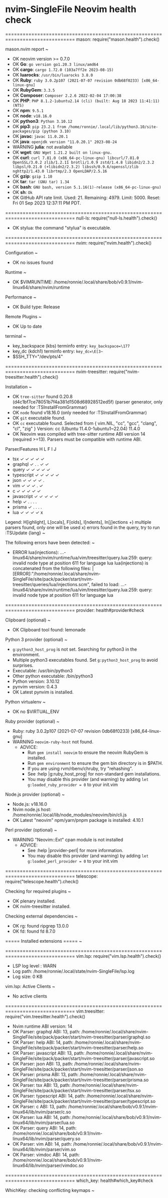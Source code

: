 # nvim-SingleFile Neovim health check

==============================================================================
mason: require("mason.health").check()

mason.nvim report ~
- OK neovim version >= 0.7.0
- OK **Go**: `go version go1.20.3 linux/amd64`
- OK **cargo**: `cargo 1.72.0 (103a7ff2e 2023-08-15)`
- OK **luarocks**: `/usr/bin/luarocks 3.8.0`
- OK **Ruby**: `ruby 3.0.2p107 (2021-07-07 revision 0db68f0233) [x86_64-linux-gnu]`
- OK **RubyGem**: `3.3.5`
- OK **Composer**: `Composer 2.2.6 2022-02-04 17:00:38`
- OK **PHP**: `PHP 8.1.2-1ubuntu2.14 (cli) (built: Aug 18 2023 11:41:11) (NTS)`
- OK **npm**: `9.5.1`
- OK **node**: `v18.16.0`
- OK **python3**: `Python 3.10.12`
- OK **pip3**: `pip 23.2.1 from /home/ronnie/.local/lib/python3.10/site-packages/pip (python 3.10)`
- OK **javac**: `javac 11.0.20.1`
- OK **java**: `openjdk version "11.0.20.1" 2023-08-24`
- WARNING **julia**: not available
- OK **wget**: `GNU Wget 1.21.2 built on linux-gnu.`
- OK **curl**: `curl 7.81.0 (x86_64-pc-linux-gnu) libcurl/7.81.0 OpenSSL/3.0.2 zlib/1.2.11 brotli/1.0.9 zstd/1.4.8 libidn2/2.3.2 libpsl/0.21.0 (+libidn2/2.3.2) libssh/0.9.6/openssl/zlib nghttp2/1.43.0 librtmp/2.3 OpenLDAP/2.5.16`
- OK **gzip**: `gzip 1.10`
- OK **tar**: `tar (GNU tar) 1.34`
- OK **bash**: `GNU bash, version 5.1.16(1)-release (x86_64-pc-linux-gnu)`
- OK **sh**: `Ok`
- OK GitHub API rate limit. Used: 21. Remaining: 4979. Limit: 5000. Reset: Fri 01 Sep 2023 12:37:11 PM PDT.

==============================================================================
null-ls: require("null-ls.health").check()

- OK stylua: the command "stylua" is executable.

==============================================================================
nvim: require("nvim.health").check()

Configuration ~
- OK no issues found

Runtime ~
- OK $VIMRUNTIME: /home/ronnie/.local/share/bob/v0.9.1/nvim-linux64/share/nvim/runtime

Performance ~
- OK Build type: Release

Remote Plugins ~
- OK Up to date

terminal ~
- key_backspace (kbs) terminfo entry: `key_backspace=\177`
- key_dc (kdch1) terminfo entry: `key_dc=\E[3~`
- $SSH_TTY="/dev/pts/4"

==============================================================================
nvim-treesitter: require("nvim-treesitter.health").check()

Installation ~
- OK `tree-sitter` found 0.20.8 (d4c1bf7ce78051b7f4a381d1508d68928512ed5f) (parser generator, only needed for :TSInstallFromGrammar)
- OK `node` found v18.16.0 (only needed for :TSInstallFromGrammar)
- OK `git` executable found.
- OK `cc` executable found. Selected from { vim.NIL, "cc", "gcc", "clang", "cl", "zig" }
  Version: cc (Ubuntu 11.4.0-1ubuntu1~22.04) 11.4.0
- OK Neovim was compiled with tree-sitter runtime ABI version 14 (required >=13). Parsers must be compatible with runtime ABI.

Parser/Features H L F I J
  - tsx            ✓ ✓ ✓ ✓ ✓
  - graphql        ✓ . . ✓ ✓
  - query          ✓ ✓ ✓ ✓ ✓
  - typescript     ✓ ✓ ✓ ✓ ✓
  - json           ✓ ✓ ✓ ✓ .
  - vim            ✓ ✓ ✓ . ✓
  - c              ✓ ✓ ✓ ✓ ✓
  - javascript     ✓ ✓ ✓ ✓ ✓
  - help           ✓ . . . .
  - prisma         ✓ . . . .
  - lua            ✓ ✓ ✓ ✓ x

  Legend: H[ighlight], L[ocals], F[olds], I[ndents], In[j]ections
         +) multiple parsers found, only one will be used
         x) errors found in the query, try to run :TSUpdate {lang} ~

The following errors have been detected: ~
- ERROR lua(injections): ...-linux64/share/nvim/runtime/lua/vim/treesitter/query.lua:259: query: invalid node type at position 611 for language lua
  lua(injections) is concatenated from the following files:
  | [ERROR]:"/home/ronnie/.local/share/nvim-SingleFile/site/pack/packer/start/nvim-treesitter/queries/lua/injections.scm", failed to load: ...-linux64/share/nvim/runtime/lua/vim/treesitter/query.lua:259: query: invalid node type at position 611 for language lua

==============================================================================
provider: health#provider#check

Clipboard (optional) ~
- OK Clipboard tool found: lemonade

Python 3 provider (optional) ~
- `g:python3_host_prog` is not set.  Searching for python3 in the environment.
- Multiple python3 executables found.  Set `g:python3_host_prog` to avoid surprises.
- Executable: /usr/bin/python3
- Other python executable: /bin/python3
- Python version: 3.10.12
- pynvim version: 0.4.3
- OK Latest pynvim is installed.

Python virtualenv ~
- OK no $VIRTUAL_ENV

Ruby provider (optional) ~
- Ruby: ruby 3.0.2p107 (2021-07-07 revision 0db68f0233) [x86_64-linux-gnu]
- WARNING `neovim-ruby-host` not found.
  - ADVICE:
    - Run `gem install neovim` to ensure the neovim RubyGem is installed.
    - Run `gem environment` to ensure the gem bin directory is in $PATH.
    - If you are using rvm/rbenv/chruby, try "rehashing".
    - See :help |g:ruby_host_prog| for non-standard gem installations.
    - You may disable this provider (and warning) by adding `let g:loaded_ruby_provider = 0` to your init.vim

Node.js provider (optional) ~
- Node.js: v18.16.0
- Nvim node.js host: /home/ronnie/.local/lib/node_modules/neovim/bin/cli.js
- OK Latest "neovim" npm/yarn/pnpm package is installed: 4.10.1

Perl provider (optional) ~
- WARNING "Neovim::Ext" cpan module is not installed
  - ADVICE:
    - See :help |provider-perl| for more information.
    - You may disable this provider (and warning) by adding `let g:loaded_perl_provider = 0` to your init.vim

==============================================================================
telescope: require("telescope.health").check()

Checking for required plugins ~
- OK plenary installed.
- OK nvim-treesitter installed.

Checking external dependencies ~
- OK rg: found ripgrep 13.0.0
- OK fd: found fd 8.7.0

===== Installed extensions ===== ~

==============================================================================
vim.lsp: require("vim.lsp.health").check()

- LSP log level : WARN
- Log path: /home/ronnie/.local/state/nvim-SingleFile/lsp.log
- Log size: 0 KB

vim.lsp: Active Clients ~
- No active clients

==============================================================================
vim.treesitter: require("vim.treesitter.health").check()

- Nvim runtime ABI version: 14
- OK Parser: graphql    ABI: 13, path: /home/ronnie/.local/share/nvim-SingleFile/site/pack/packer/start/nvim-treesitter/parser/graphql.so
- OK Parser: help       ABI: 14, path: /home/ronnie/.local/share/nvim-SingleFile/site/pack/packer/start/nvim-treesitter/parser/help.so
- OK Parser: javascript ABI: 13, path: /home/ronnie/.local/share/nvim-SingleFile/site/pack/packer/start/nvim-treesitter/parser/javascript.so
- OK Parser: json       ABI: 13, path: /home/ronnie/.local/share/nvim-SingleFile/site/pack/packer/start/nvim-treesitter/parser/json.so
- OK Parser: prisma     ABI: 13, path: /home/ronnie/.local/share/nvim-SingleFile/site/pack/packer/start/nvim-treesitter/parser/prisma.so
- OK Parser: tsx        ABI: 13, path: /home/ronnie/.local/share/nvim-SingleFile/site/pack/packer/start/nvim-treesitter/parser/tsx.so
- OK Parser: typescript ABI: 14, path: /home/ronnie/.local/share/nvim-SingleFile/site/pack/packer/start/nvim-treesitter/parser/typescript.so
- OK Parser: c          ABI: 13, path: /home/ronnie/.local/share/bob/v0.9.1/nvim-linux64/lib/nvim/parser/c.so
- OK Parser: lua        ABI: 14, path: /home/ronnie/.local/share/bob/v0.9.1/nvim-linux64/lib/nvim/parser/lua.so
- OK Parser: query      ABI: 14, path: /home/ronnie/.local/share/bob/v0.9.1/nvim-linux64/lib/nvim/parser/query.so
- OK Parser: vim        ABI: 14, path: /home/ronnie/.local/share/bob/v0.9.1/nvim-linux64/lib/nvim/parser/vim.so
- OK Parser: vimdoc     ABI: 14, path: /home/ronnie/.local/share/bob/v0.9.1/nvim-linux64/lib/nvim/parser/vimdoc.so

==============================================================================
which_key: health#which_key#check

WhichKey: checking conflicting keymaps ~

